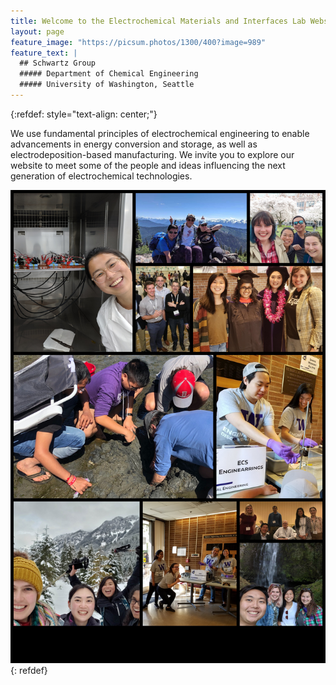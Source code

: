```yaml
---
title: Welcome to the Electrochemical Materials and Interfaces Lab Website!
layout: page
feature_image: "https://picsum.photos/1300/400?image=989"
feature_text: |
  ## Schwartz Group
  ##### Department of Chemical Engineering
  ##### University of Washington, Seattle
---
```


{:refdef: style="text-align: center;"}

We use fundamental principles of electrochemical engineering to enable advancements in energy conversion and storage, as well as electrodeposition-based manufacturing. We invite you to explore our website to meet some of the people and ideas influencing the next generation of electrochemical technologies.

<img src="/images/collage.jpg" alt="Group Collage" width="1200"/>
{: refdef}


